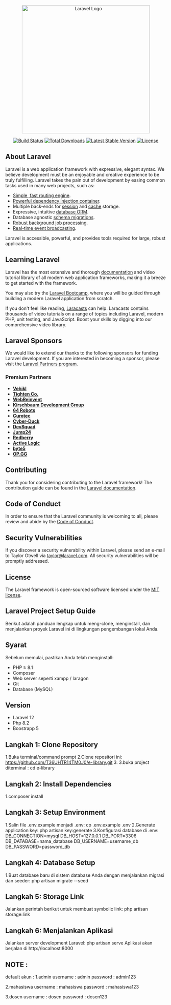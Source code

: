 <p align="center"><a href="https://laravel.com" target="_blank"><img src="https://raw.githubusercontent.com/laravel/art/master/logo-lockup/5%20SVG/2%20CMYK/1%20Full%20Color/laravel-logolockup-cmyk-red.svg" width="400" alt="Laravel Logo"></a></p>

<p align="center">
<a href="https://github.com/laravel/framework/actions"><img src="https://github.com/laravel/framework/workflows/tests/badge.svg" alt="Build Status"></a>
<a href="https://packagist.org/packages/laravel/framework"><img src="https://img.shields.io/packagist/dt/laravel/framework" alt="Total Downloads"></a>
<a href="https://packagist.org/packages/laravel/framework"><img src="https://img.shields.io/packagist/v/laravel/framework" alt="Latest Stable Version"></a>
<a href="https://packagist.org/packages/laravel/framework"><img src="https://img.shields.io/packagist/l/laravel/framework" alt="License"></a>
</p>

## About Laravel

Laravel is a web application framework with expressive, elegant syntax. We believe development must be an enjoyable and creative experience to be truly fulfilling. Laravel takes the pain out of development by easing common tasks used in many web projects, such as:

-   [Simple, fast routing engine](https://laravel.com/docs/routing).
-   [Powerful dependency injection container](https://laravel.com/docs/container).
-   Multiple back-ends for [session](https://laravel.com/docs/session) and [cache](https://laravel.com/docs/cache) storage.
-   Expressive, intuitive [database ORM](https://laravel.com/docs/eloquent).
-   Database agnostic [schema migrations](https://laravel.com/docs/migrations).
-   [Robust background job processing](https://laravel.com/docs/queues).
-   [Real-time event broadcasting](https://laravel.com/docs/broadcasting).

Laravel is accessible, powerful, and provides tools required for large, robust applications.

## Learning Laravel

Laravel has the most extensive and thorough [documentation](https://laravel.com/docs) and video tutorial library of all modern web application frameworks, making it a breeze to get started with the framework.

You may also try the [Laravel Bootcamp](https://bootcamp.laravel.com), where you will be guided through building a modern Laravel application from scratch.

If you don't feel like reading, [Laracasts](https://laracasts.com) can help. Laracasts contains thousands of video tutorials on a range of topics including Laravel, modern PHP, unit testing, and JavaScript. Boost your skills by digging into our comprehensive video library.

## Laravel Sponsors

We would like to extend our thanks to the following sponsors for funding Laravel development. If you are interested in becoming a sponsor, please visit the [Laravel Partners program](https://partners.laravel.com).

### Premium Partners

-   **[Vehikl](https://vehikl.com/)**
-   **[Tighten Co.](https://tighten.co)**
-   **[WebReinvent](https://webreinvent.com/)**
-   **[Kirschbaum Development Group](https://kirschbaumdevelopment.com)**
-   **[64 Robots](https://64robots.com)**
-   **[Curotec](https://www.curotec.com/services/technologies/laravel/)**
-   **[Cyber-Duck](https://cyber-duck.co.uk)**
-   **[DevSquad](https://devsquad.com/hire-laravel-developers)**
-   **[Jump24](https://jump24.co.uk)**
-   **[Redberry](https://redberry.international/laravel/)**
-   **[Active Logic](https://activelogic.com)**
-   **[byte5](https://byte5.de)**
-   **[OP.GG](https://op.gg)**

## Contributing

Thank you for considering contributing to the Laravel framework! The contribution guide can be found in the [Laravel documentation](https://laravel.com/docs/contributions).

## Code of Conduct

In order to ensure that the Laravel community is welcoming to all, please review and abide by the [Code of Conduct](https://laravel.com/docs/contributions#code-of-conduct).

## Security Vulnerabilities

If you discover a security vulnerability within Laravel, please send an e-mail to Taylor Otwell via [taylor@laravel.com](mailto:taylor@laravel.com). All security vulnerabilities will be promptly addressed.

## License

The Laravel framework is open-sourced software licensed under the [MIT license](https://opensource.org/licenses/MIT).

## Laravel Project Setup Guide

Berikut adalah panduan lengkap untuk meng-clone, menginstall, dan menjalankan proyek Laravel ini di lingkungan pengembangan lokal Anda.

## Syarat

Sebelum memulai, pastikan Anda telah menginstall:

-   PHP ≥ 8.1
-   Composer
-   Web server seperti xampp / laragon
-   Git
-   Database (MySQL)

## Version

-   Laravel 12
-   Php 8.2
-   Boostrapp 5

## Langkah 1: Clone Repository

1.Buka terminal/command prompt
2.Clone repositori ini: https://github.com/T36UHTR14TM0J0/e-library.git 3.
3.buka project diterminal : cd e-library

## Langkah 2: Install Dependencies

1.composer install

## Langkah 3: Setup Environment

1.Salin file .env.example menjadi .env: cp .env.example .env
2.Generate application key: php artisan key:generate
3.Konfigurasi database di .env:
DB_CONNECTION=mysql
DB_HOST=127.0.0.1
DB_PORT=3306
DB_DATABASE=nama_database
DB_USERNAME=username_db
DB_PASSWORD=password_db

## Langkah 4: Database Setup

1.Buat database baru di sistem database Anda
dengan menjalankan migrasi dan seeder: php artisan migrate --seed

## Langkah 5: Storage Link

Jalankan perintah berikut untuk membuat symbolic link: php artisan storage:link

## Langkah 6: Menjalankan Aplikasi

Jalankan server development Laravel:
php artisan serve
Aplikasi akan berjalan di http://localhost:8000

## NOTE :

default akun :
1.admin
username : admin
password : admin123

2.mahasiswa
username : mahasiswa
password : mahasiswa123

3.dosen
username : dosen
password : dosen123
